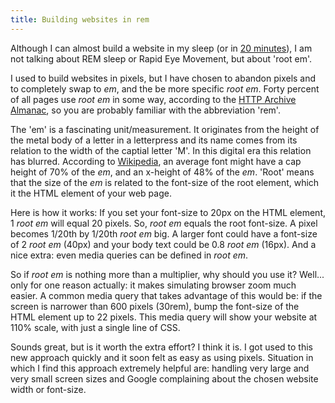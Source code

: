 ```yaml
---
title: Building websites in rem
---
```


Although I can almost build a website in my sleep (or in [20 minutes](/blog/speaking-at-jekyllconf2019/)), I am not talking about REM sleep or Rapid Eye Movement, but about 'root em'. 

I used to build websites in pixels, but I have chosen to abandon pixels and to completely swap to *em*, and the be more specific *root em*. Forty percent of all pages use *root em* in some way, according to the [HTTP Archive Almanac](https://almanac.httparchive.org/en/2019/css#units), so you are probably familiar with the abbreviation 'rem'.

The 'em' is a fascinating unit/measurement. It originates from the height of the metal body of a letter in a letterpress and its name comes from its relation to the width of the captial letter 'M'. In this digital era this relation has blurred. According to [Wikipedia](https://en.wikipedia.org/wiki/Em_(typography)), an average font might have a cap height of 70% of the *em*, and an x-height of 48% of the *em*. 'Root' means that the size of the *em* is related to the font-size of the root element, which it the HTML element of your web page.

Here is how it works: If you set your font-size to 20px on the HTML element, 1 *root em* will equal 20 pixels. So, *root em* equals the root font-size. A pixel becomes 1/20th by 1/20th *root em* big. A larger font could have a font-size of 2 *root em* (40px) and your body text could be 0.8 *root em* (16px). And a nice extra: even media queries can be defined in *root em*.

So if *root em* is nothing more than a multiplier, why should you use it? Well... only for one reason actually: it makes simulating browser zoom much easier. A common media query that takes advantage of this would be: if the screen is narrower than 600 pixels (30rem), bump the font-size of the HTML element up to 22 pixels. This media query will show your website at 110% scale, with just a single line of CSS.

Sounds great, but is it worth the extra effort? I think it is. I got used to this new approach quickly and it soon felt as easy as using pixels. Situation in which I find this approach extremely helpful are: handling very large and very small screen sizes and Google complaining about the chosen website width or font-size.

